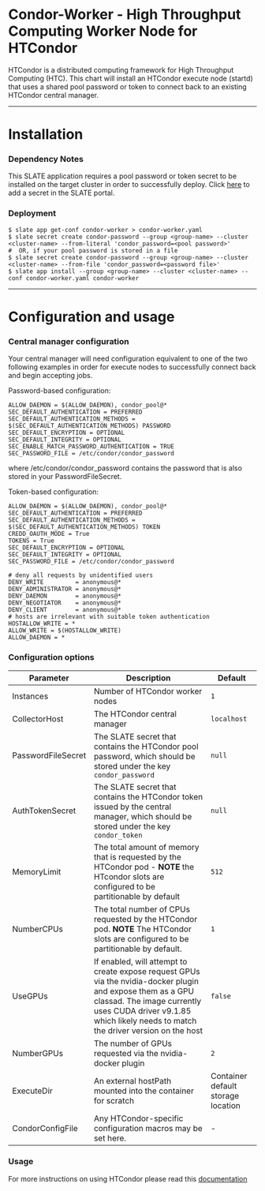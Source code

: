 # Condor-Worker - High Throughput Computing Worker Node for HTCondor


HTCondor is a distributed computing framework for High Throughput Computing (HTC). This chart will install an HTCondor execute node (startd) that uses a shared pool password or token to connect back to an existing HTCondor central manager.

---
# Installation

### Dependency Notes
This SLATE application requires a pool password or token secret to be installed on the target cluster in order to successfully deploy. Click [here](https://portal.slateci.io/secrets) to add a secret in the SLATE portal.

### Deployment
```console
$ slate app get-conf condor-worker > condor-worker.yaml
$ slate secret create condor-password --group <group-name> --cluster <cluster-name> --from-literal 'condor_password=<pool password>'
#  OR, if your pool password is stored in a file
$ slate secret create condor-password --group <group-name> --cluster <cluster-name> --from-file 'condor_password=<password file>'
$ slate app install --group <group-name> --cluster <cluster-name> --conf condor-worker.yaml condor-worker
```
---
# Configuration and usage
### Central manager configuration
Your central manager will need configuration equivalent to one of the two following examples in order for execute
nodes to successfully connect back and begin accepting jobs. 

Password-based configuration:

```
ALLOW_DAEMON = $(ALLOW_DAEMON), condor_pool@*
SEC_DEFAULT_AUTHENTICATION = PREFERRED
SEC_DEFAULT_AUTHENTICATION_METHODS = $(SEC_DEFAULT_AUTHENTICATION_METHODS) PASSWORD
SEC_DEFAULT_ENCRYPTION = OPTIONAL
SEC_DEFAULT_INTEGRITY = OPTIONAL
SEC_ENABLE_MATCH_PASSWORD_AUTHENTICATION = TRUE
SEC_PASSWORD_FILE = /etc/condor/condor_password
```

where /etc/condor/condor_password contains the password that is also stored in your PasswordFileSecret. 

Token-based configuration:

```
ALLOW_DAEMON = $(ALLOW_DAEMON), condor_pool@*
SEC_DEFAULT_AUTHENTICATION = PREFERRED
SEC_DEFAULT_AUTHENTICATION_METHODS = $(SEC_DEFAULT_AUTHENTICATION_METHODS) TOKEN
CREDD_OAUTH_MODE = True
TOKENS = True
SEC_DEFAULT_ENCRYPTION = OPTIONAL
SEC_DEFAULT_INTEGRITY = OPTIONAL
SEC_PASSWORD_FILE = /etc/condor/condor_password

# deny all requests by unidentified users
DENY_WRITE         = anonymous@*
DENY_ADMINISTRATOR = anonymous@*
DENY_DAEMON        = anonymous@*
DENY_NEGOTIATOR    = anonymous@*
DENY_CLIENT        = anonymous@*
# hosts are irrelevant with suitable token authentication
HOSTALLOW_WRITE = *
ALLOW_WRITE = $(HOSTALLOW_WRITE)
ALLOW_DAEMON = *
```


### Configuration options
| Parameter | Description | Default |
| --------  | ----------  | ------- |
| Instances | Number of HTCondor worker nodes | `1` |
| CollectorHost | The HTCondor central manager | `localhost` |
| PasswordFileSecret | The SLATE secret that contains the HTCondor pool password, which should be stored under the key `condor_password` | `null` |
| AuthTokenSecret | The SLATE secret that contains the HTCondor token issued by the central manager, which should be stored under the key `condor_token` | `null` |
| MemoryLimit | The total amount of memory that is requested by the HTCondor pod - **NOTE** the HTcondor slots are configured to be partitionable by default | `512` |
| NumberCPUs | The total number of CPUs requested by the HTCondor pod. **NOTE** The HTCondor slots are configured to be partitionable by default. | `1` | 
| UseGPUs | If enabled, will attempt to create expose request GPUs via the nvidia-docker plugin and expose them as a GPU classad. The image currently uses CUDA driver v9.1.85 which likely needs to match the driver version on the host  | `false` |  
| NumberGPUs | The number of GPUs requested via the nvidia-docker plugin | `2` | 
| ExecuteDir | An external hostPath mounted into the container for scratch | Container default storage location |
| CondorConfigFile | Any HTCondor-specific configuration macros may be set here. | - | 

### Usage
For more instructions on using HTCondor please read this [documentation](https://research.cs.wisc.edu/htcondor/manual/)

